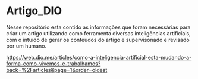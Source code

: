 # Artigo_DIO
Nesse repositório esta contido as informações que foram necessárias para criar um artigo utilizando como ferramenta diversas inteligências artificiais, com o intuído de gerar os conteudos do artigo e supervisonado e revisado por um humano.


https://web.dio.me/articles/como-a-inteligencia-artificial-esta-mudando-a-forma-como-vivemos-e-trabalhamos?back=%2Farticles&page=1&order=oldest


